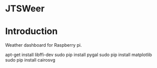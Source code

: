 # JTSWeer

# Introduction

Weather dashboard for Raspberry pi.

apt-get install libffi-dev
sudo pip install pygal
sudo pip install matplotlib
sudo pip install cairosvg